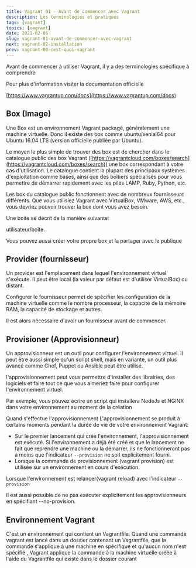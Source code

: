 ```yaml
---
title: Vagrant 01 - Avant de commencer avec Vagrant
description: Les terminologies et pratiques
tags: [vagrant]
topics: [vagrant]
date: 2021-02-06
slug: vagrant-01-avant-de-commencer-avec-vagrant
next: vagrant-02-installation
prev: vagrant-00-cest-quoi-vagrant
---
```


Avant de commencer à utiliser Vagrant, il y a des terminologies spécifique à comprendre

Pour plus d'information visiter la documentation officielle

[https://www.vagrantup.com/docs](https://www.vagrantup.com/docs)

## Box (Image)

Une Box est un environnement Vagrant packagé, généralement une machine virtuelle. Donc il existe des box comme ubuntu/xenial64 pour Ubuntu 16.04 LTS (version officielle publiée par Ubuntu).

Le moyen le plus simple de trouver des box est de chercher dans le catalogue public des box Vagrant ([https://vagrantcloud.com/boxes/search](https://vagrantcloud.com/boxes/search)) une box correspondant à votre cas d'utilisation. Le catalogue contient la plupart des principaux systèmes d'exploitation comme bases, ainsi que des boîtiers spécialisés pour vous permettre de démarrer rapidement avec les piles LAMP, Ruby, Python, etc.

Les box du catalogue public fonctionnent avec de nombreux fournisseurs différents. Que vous utilisiez Vagrant avec VirtualBox, VMware, AWS, etc., vous devriez pouvoir trouver la box dont vous avez besoin.

Une boite se décrit de la manière suivante:

utilisateur/boîte.

Vous pouvez aussi créer votre propre box et la partager avec le publique

## Provider (fournisseur)

Un provider est l'emplacement dans lequel l'environnement virtuel s'exécute. Il peut être local (la valeur par défaut est d'utiliser VirtualBox) ou distant.

Configurer le fournisseur permet de spécifier les configuration de la machine virtuelle comme le nombre processeur, la capacité de la mémoire RAM, la capacité de stockage et autres.

Il est alors nécessaire d'avoir un fournisseur avant de commencer.

## Provisioner (Approvisionneur)

Un approvisionneur est un outil pour configurer l'environnement virtuel. Il peut être aussi simple qu'un script shell, mais en variante, un outil plus avancé comme Chef, Puppet ou Ansible peut être utilisé.

l'approvisionnement peut vous permettre d'installer des librairies, des logiciels et faire tout ce que vous aimeriez faire pour configurer l'environnement virtuel.

Par exemple, vous pouvez écrire un script qui installera NodeJs et NGINX dans votre environnement au moment de la création

Quand s'effectue l'approvisionnement L'approvisionnement se produit à certains moments pendant la durée de vie de votre environnement Vagrant:

- Sur le premier lancement qui crée l'environnement, l'approvisionnement est exécuté. Si l'environnement a déjà été créé et que le lancement ne fait que reprendre une machine ou la démarrer, ils ne fonctionneront pas à moins que l'indicateur `--provision` ne soit explicitement fourni.
- Lorsque la commande de provisionnement (vagrant provision) est utilisée sur un environnement en cours d'exécution.

Lorsque l'environnement est relancer(vagrant reload) avec l'indicateur `--provision`

Il est aussi possible de ne pas exécuter explicitement les approvisionneurs en spécifiant --no-provision.

## Environnement Vagrant

C'est un environnement qui contient un Vagrantfile. Quand une commande vagrant est lancé dans un dossier contenant un Vagrantfile, que la commande s'applique à une machine en spécifique et qu'aucun nom n'est spécifié , Vagrant applique la commande à la machine virtuelle créée à l'aide du Vagrantfile qui existe dans le dossier courant
